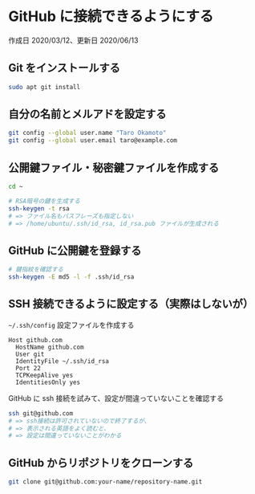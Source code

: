 # GitHub に接続できるようにする

作成日 2020/03/12、更新日 2020/06/13

## Git をインストールする

```bash
sudo apt git install
```

## 自分の名前とメルアドを設定する

```bash
git config --global user.name "Taro Okamoto"
git config --global user.email taro@example.com
```

## 公開鍵ファイル・秘密鍵ファイルを作成する

```bash
cd ~

# RSA暗号の鍵を生成する
ssh-keygen -t rsa
# => ファイル名もパスフレーズも指定しない
# => /home/ubuntu/.ssh/id_rsa, id_rsa.pub ファイルが生成される
```

## GitHub に公開鍵を登録する

```bash
# 鍵指紋を確認する
ssh-keygen -E md5 -l -f .ssh/id_rsa
```

## SSH 接続できるように設定する（実際はしないが）

`~/.ssh/config` 設定ファイルを作成する

```text
Host github.com
  HostName github.com
  User git
  IdentityFile ~/.ssh/id_rsa
  Port 22
  TCPKeepAlive yes
  IdentitiesOnly yes
```

GitHub に ssh 接続を試みて、設定が間違っていないことを確認する

```bash
ssh git@github.com
# => ssh接続は許可されていないので終了するが、
# => 表示される英語をよく読むと、
# => 設定は間違っていないことがわかる
```

## GitHub からリポジトリをクローンする

```bash
git clone git@github.com:your-name/repository-name.git
```
